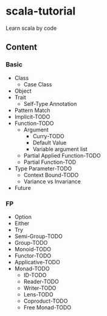 # scala-tutorial
Learn scala by code

## Content

### Basic
+ Class
  + Case Class
+ Object
+ Trait
  + Self-Type Annotation
+ Pattern Match
+ Implicit-TODO
+ Function-TODO
  + Argument
    + Curry-TODO
    + Default Value
    + Variable argument list
  + Partial Applied Function-TODO
  + Partial Function-TOD
+ Type Parameter-TODO
  + Context Bound-TODO
  + Variance vs Invariance
+ Future

### FP
+ Option
+ Either
+ Try
+ Semi-Group-TODO
+ Group-TODO
+ Monoid-TODO
+ Functor-TODO
+ Applicative-TODO
+ Monad-TODO
  + ID-TODO
  + Reader-TODO
  + Writer-TODO
  + Lens-TODO
  + Coproduct-TODO
  + Free Monad-TODO
